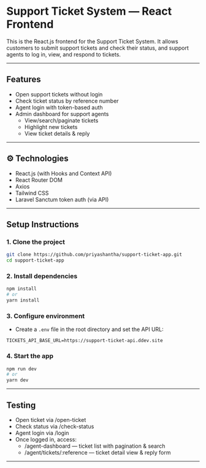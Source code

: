 # Support Ticket System — React Frontend

This is the React.js frontend for the Support Ticket System. It allows customers to submit support tickets and check their status, and support agents to log in, view, and respond to tickets.

---

## Features

- Open support tickets without login
- Check ticket status by reference number
- Agent login with token-based auth
- Admin dashboard for support agents
    - View/search/paginate tickets
    - Highlight new tickets
    - View ticket details & reply

---

## ⚙️ Technologies

- React.js (with Hooks and Context API)
- React Router DOM
- Axios
- Tailwind CSS
- Laravel Sanctum token auth (via API)

---

## Setup Instructions

### 1. Clone the project

```bash
git clone https://github.com/priyashantha/support-ticket-app.git
cd support-ticket-app
```

### 2. Install dependencies

```bash
npm install
# or
yarn install
```

### 3. Configure environment
- Create a `.env` file in the root directory and set the API URL:

```env
TICKETS_API_BASE_URL=https://support-ticket-api.ddev.site
```

### 4. Start the app

```bash
npm run dev
# or
yarn dev
```

---

## Testing
* Open ticket via /open-ticket 
* Check status via /check-status 
* Agent login via /login 
* Once logged in, access:
  * /agent-dashboard — ticket list with pagination & search 
  * /agent/tickets/:reference — ticket detail view & reply form

---


